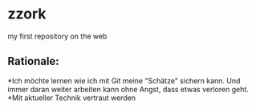 # zzork
my first repository on the web
## Rationale: 
*Ich möchte lernen wie ich mit Git meine "Schätze" sichern kann.  Und immer daran weiter arbeiten kann ohne Angst, dass etwas verloren geht.
*Mit aktueller Technik vertraut werden


 
